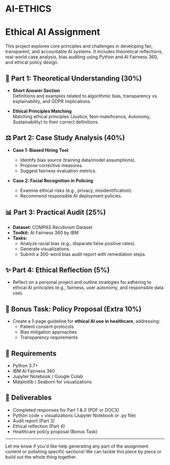 # AI-ETHICS
# Ethical AI Assignment

This project explores core principles and challenges in developing fair, transparent, and accountable AI systems. It includes theoretical reflections, real-world case analysis, bias auditing using Python and AI Fairness 360, and ethical policy design.

## 🧠 Part 1: Theoretical Understanding (30%)

- **Short Answer Section**  
  Definitions and examples related to algorithmic bias, transparency vs. explainability, and GDPR implications.

- **Ethical Principles Matching**  
  Matching ethical principles (Justice, Non-maleficence, Autonomy, Sustainability) to their correct definitions.

## ⚖️ Part 2: Case Study Analysis (40%)

- **Case 1: Biased Hiring Tool**  
  - Identify bias source (training data/model assumptions).  
  - Propose corrective measures.  
  - Suggest fairness evaluation metrics.

- **Case 2: Facial Recognition in Policing**  
  - Examine ethical risks (e.g., privacy, misidentification).  
  - Recommend responsible AI deployment policies.

## 📊 Part 3: Practical Audit (25%)

- **Dataset:** COMPAS Recidivism Dataset  
- **Toolkit:** AI Fairness 360 by IBM  
- **Tasks:**  
  - Analyze racial bias (e.g., disparate false positive rates).  
  - Generate visualizations.  
  - Submit a 300-word bias audit report with remediation steps.

## ✨ Part 4: Ethical Reflection (5%)

- Reflect on a personal project and outline strategies for adhering to ethical AI principles (e.g., fairness, user autonomy, and responsible data use).

## 🏥 Bonus Task: Policy Proposal (Extra 10%)

- Create a 1-page guideline for **ethical AI use in healthcare**, addressing:  
  - Patient consent protocols  
  - Bias mitigation approaches  
  - Transparency requirements

## 🔧 Requirements

- Python 3.7+
- IBM AI Fairness 360
- Jupyter Notebook / Google Colab
- Matplotlib / Seaborn for visualizations

## 📁 Deliverables

- Completed responses for Part 1 & 2 (PDF or DOCX)  
- Python code + visualizations (Jupyter Notebook or .py file)  
- Audit report (Part 3)  
- Ethical reflection (Part 4)  
- Healthcare policy proposal (Bonus Task)

---

Let me know if you'd like help generating any part of the assignment content or polishing specific sections! We can tackle this piece by piece or build out the whole thing together.
